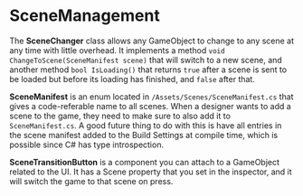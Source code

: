 # SceneManagement

The **SceneChanger** class allows any GameObject to change to any scene at any time with little overhead.  It implements a method `void ChangeToScene(SceneManifest scene)` that will switch to a new scene, and another method `bool IsLoading()` that returns `true` after a scene is sent to be loaded but before its loading has finished, and `false` after that.

**SceneManifest** is an enum located in `/Assets/Scenes/SceneManifest.cs` that gives a code-referable name to all scenes.  When a designer wants to add a scene to the game, they need to make sure to also add it to `SceneManifest.cs`.  A good future thing to do with this is have all entries in the scene manifest added to the Build Settings at compile time, which is possible since C# has type introspection.

**SceneTransitionButton** is a component you can attach to a GameObject related to the UI.  It has a Scene property that you set in the inspector, and it will switch the game to that scene on press.
